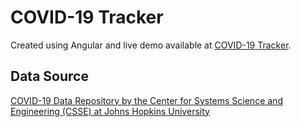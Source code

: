 # COVID-19 Tracker

Created using Angular and live demo available at [COVID-19 Tracker](http://covid19tracker.sumanbhattarai.com.np).

## Data Source

[COVID-19 Data Repository by the Center for Systems Science and Engineering (CSSE) at Johns Hopkins University](https://github.com/CSSEGISandData/COVID-19)
